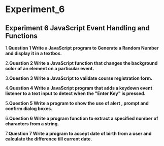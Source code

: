 # Experiment_6

## Experiment 6 JavaScript Event Handling and Functions

1.__Question 1 Write a JavaScript program to Generate a Random Number and display it in a textbox.__

2.__Question 2 Write a JavaScript function that changes the background color of an element on a particular event.__

3.__Question 3 Write a JavaScript to validate course registration form.__

4.__Question 4 Write a JavaScript program that adds a keydown event listener to a text input to detect when the "Enter Key" is pressed.__

5.__Question 5 Write a program to show the use of alert , prompt and confirm dialog boxes.__

6.__Question 6 Write a program function to extract a specified number of characters from a string.__

7.__Question 7 Write a program to accept date of birth from a user and calculate the difference till current date.__
